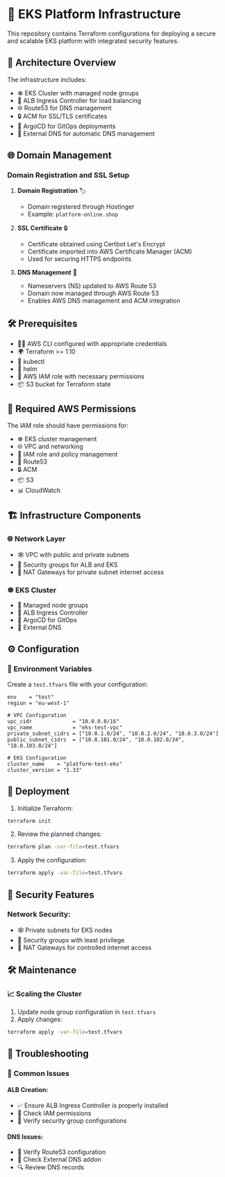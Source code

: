 # 🚀 EKS Platform Infrastructure

This repository contains Terraform configurations for deploying a secure and scalable EKS platform with integrated security features.

## 🧭 Architecture Overview

The infrastructure includes:

- ☸️ EKS Cluster with managed node groups
- 🎯 ALB Ingress Controller for load balancing
- 🌐 Route53 for DNS management
- 🔒 ACM for SSL/TLS certificates
- 🤖 ArgoCD for GitOps deployments
- 📛 External DNS for automatic DNS management

## 🌐 Domain Management

### Domain Registration and SSL Setup
1. **Domain Registration** 🏷️
   - Domain registered through Hostinger
   - Example: `platform-online.shop`

2. **SSL Certificate** 🔒
   - Certificate obtained using Certbot Let's Encrypt
   - Certificate imported into AWS Certificate Manager (ACM)
   - Used for securing HTTPS endpoints

3. **DNS Management** 📝
   - Nameservers (NS) updated to AWS Route 53
   - Domain now managed through AWS Route 53
   - Enables AWS DNS management and ACM integration

## 🛠️ Prerequisites

- 🧑‍💻 AWS CLI configured with appropriate credentials
- 🌍 Terraform >= 1.10
- 🐳 kubectl
- 🎩 helm
- 🔐 AWS IAM role with necessary permissions
- 📦 S3 bucket for Terraform state

## 🔐 Required AWS Permissions

The IAM role should have permissions for:

- ☸️ EKS cluster management
- 🌐 VPC and networking
- 🪪 IAM role and policy management
- 📛 Route53
- 🔒 ACM
- 📦 S3
- 📊 CloudWatch

## 🏗️ Infrastructure Components

### 🌐 Network Layer
- 🕸️ VPC with public and private subnets
- 🔐 Security groups for ALB and EKS
- 🌉 NAT Gateways for private subnet internet access

### ☸️ EKS Cluster
- 👥 Managed node groups
- 🎯 ALB Ingress Controller
- 🤖 ArgoCD for GitOps
- 📛 External DNS

## ⚙️ Configuration

### 🧾 Environment Variables
Create a `test.tfvars` file with your configuration:

```hcl
env    = "test"
region = "eu-west-1"

# VPC Configuration
vpc_cidr             = "10.0.0.0/16"
vpc_name             = "eks-test-vpc"
private_subnet_cidrs = ["10.0.1.0/24", "10.0.2.0/24", "10.0.3.0/24"]
public_subnet_cidrs  = ["10.0.101.0/24", "10.0.102.0/24", "10.0.103.0/24"]

# EKS Configuration
cluster_name    = "platform-test-eks"
cluster_version = "1.33"
```

## 🚀 Deployment

1. Initialize Terraform:
```bash
terraform init
```

2. Review the planned changes:
```bash
terraform plan -var-file=test.tfvars
```

3. Apply the configuration:
```bash
terraform apply -var-file=test.tfvars
```

## 🔐 Security Features

###  Network Security:
- 🕸️ Private subnets for EKS nodes
- 🔐 Security groups with least privilege
- 🌉 NAT Gateways for controlled internet access

## 🛠️ Maintenance

### 📈 Scaling the Cluster
1. Update node group configuration in `test.tfvars`
2. Apply changes:
```bash
terraform apply -var-file=test.tfvars
```

## 🧪 Troubleshooting

### 🐞 Common Issues

#### ALB Creation:
- ✅ Ensure ALB Ingress Controller is properly installed
- 🔐 Check IAM permissions
- 🔧 Verify security group configurations


#### DNS Issues:
- 📛 Verify Route53 configuration
- 🤖 Check External DNS addon
- 🔍 Review DNS records


